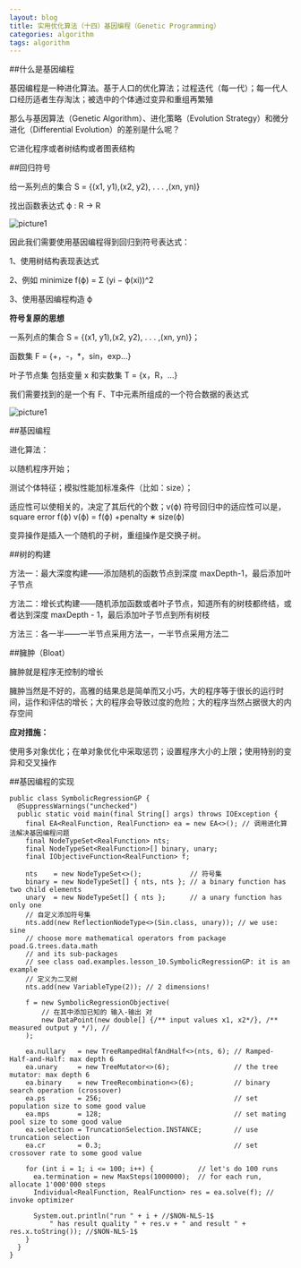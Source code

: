 ```yaml
---
layout: blog
title: 实用优化算法（十四）基因编程（Genetic Programming）
categories: algorithm
tags: algorithm
---
```

##什么是基因编程

基因编程是一种进化算法。基于人口的优化算法；过程迭代（每一代）；每一代人口经历适者生存淘汰；被选中的个体通过变异和重组再繁殖

那么与基因算法（Genetic Algorithm）、进化策略（Evolution Strategy）和微分进化（Differential Evolution）的差别是什么呢？

它进化程序或者树结构或者图表结构

##回归符号

给一系列点的集合 S = {(x1, y1),(x2, y2), . . . ,(xn, yn)}

找出函数表达式 ϕ : R → R

![picture1]({{site.blogimgurl}}/2014-12-24-01.png "function")

因此我们需要使用基因编程得到回归到符号表达式：

1、使用树结构表现表达式

2、例如 minimize f(ϕ) = Σ (yi − ϕ(xi))^2

3、使用基因编程构造 ϕ

**符号复原的思想**

一系列点的集合 S = {(x1, y1),(x2, y2), . . . ,(xn, yn)}；

函数集 F = {+，-，*，sin，exp...}

叶子节点集 包括变量 x 和实数集 T = {x，R，...}

我们需要找到的是一个有 F、T中元素所组成的一个符合数据的表达式

![picture1]({{site.blogimgurl}}/2014-12-24-02.png "funcTree")

##基因编程

进化算法：

以随机程序开始；

测试个体特征；模拟性能加标准条件（比如：size）；

适应性可以使相关的，决定了其后代的个数；v(ϕ) 符号回归中的适应性可以是，square error f(ϕ)
v(ϕ) = f(ϕ) +penalty ∗ size(ϕ)

变异操作是插入一个随机的子树，重组操作是交换子树。

##树的构建

方法一：最大深度构建——添加随机的函数节点到深度 maxDepth-1，最后添加叶子节点

方法二：增长式构建——随机添加函数或者叶子节点，知道所有的树枝都终结，或者达到深度 maxDepth - 1，最后添加叶子节点到所有树枝

方法三：各一半——一半节点采用方法一，一半节点采用方法二

##臃肿（Bloat）

臃肿就是程序无控制的增长

臃肿当然是不好的，高雅的结果总是简单而又小巧，大的程序等于很长的运行时间，运作和评估的增长；大的程序会导致过度的危险；大的程序当然占据很大的内存空间

**应对措施：**

使用多对象优化；在单对象优化中采取惩罚；设置程序大小的上限；使用特别的变异和交叉操作

##基因编程的实现

	public class SymbolicRegressionGP {
	  @SuppressWarnings("unchecked")
	  public static void main(final String[] args) throws IOException {
	    final EA<RealFunction, RealFunction> ea = new EA<>(); // 调用进化算法解决基因编程问题
	    final NodeTypeSet<RealFunction> nts;
	    final NodeTypeSet<RealFunction>[] binary, unary;
	    final IObjectiveFunction<RealFunction> f;

	    nts    = new NodeTypeSet<>();			 // 符号集
	    binary = new NodeTypeSet[] { nts, nts }; // a binary function has two child elements
	    unary  = new NodeTypeSet[] { nts }; 	 // a unary function has only one
	    // 自定义添加符号集
	    nts.add(new ReflectionNodeType<>(Sin.class, unary)); // we use: sine
	    // choose more mathematical operators from package poad.G.trees.data.math
	    // and its sub-packages
	    // see class oad.examples.lesson_10.SymbolicRegressionGP: it is an example
	    // 定义为二叉树
	    nts.add(new VariableType(2)); // 2 dimensions!

	    f = new SymbolicRegressionObjective(
	    	// 在其中添加已知的 输入-输出 对
	        new DataPoint(new double[] {/** input values x1, x2*/}, /** measured output y */), //
	    );    

	    ea.nullary   = new TreeRampedHalfAndHalf<>(nts, 6); // Ramped-Half-and-Half: max depth 6
	    ea.unary     = new TreeMutator<>(6);                // the tree mutator: max depth 6
	    ea.binary    = new TreeRecombination<>(6);          // binary search operation (crossover)
	    ea.ps        = 256;                                 // set population size to some good value
	    ea.mps       = 128;                                 // set mating pool size to some good value
	    ea.selection = TruncationSelection.INSTANCE;        // use truncation selection
	    ea.cr        = 0.3;                                 // set crossover rate to some good value

	    for (int i = 1; i <= 100; i++) {           // let's do 100 runs
	      ea.termination = new MaxSteps(1000000);  // for each run, allocate 1'000'000 steps
	      Individual<RealFunction, RealFunction> res = ea.solve(f); // invoke optimizer

	      System.out.println("run " + i + //$NON-NLS-1$
	          " has result quality " + res.v + " and result " + res.x.toString()); //$NON-NLS-1$
	    }
	  }
	}
